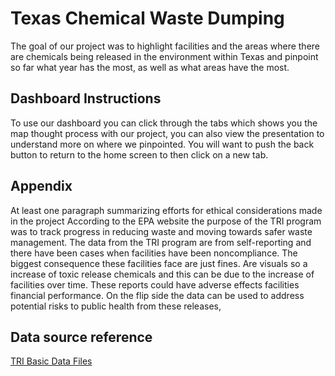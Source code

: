 # Texas Chemical Waste Dumping

The goal of our project was to highlight facilities and the areas where there are chemicals being released in the environment within Texas and pinpoint so far what year has the most, as well as what areas have the most.

## Dashboard Instructions

To use our dashboard you can click through the tabs which shows you the map thought process with our project, you can also view the presentation to understand more on where we pinpointed. You will want to push the back button to return to the home screen to then click on a new tab.

## Appendix
At least one paragraph summarizing efforts for ethical considerations made in the project
According to the EPA website the purpose of the TRI program was to track progress in reducing waste and moving towards safer waste management. The data from the TRI program are from self-reporting and there have been cases when facilities have been noncompliance. The biggest consequence these facilities face are just fines. Are visuals so a increase of toxic release chemicals and this can be due to the increase of facilities over time. These reports could have adverse effects facilities financial performance. On the flip side the data can be used to address potential risks to public health from these releases,

## Data source reference

[TRI Basic Data Files](https://www.epa.gov/toxics-release-inventory-tri-program/tri-basic-data-files-calendar-years-1987-present)


